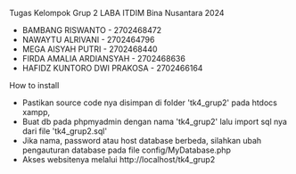 Tugas Kelompok Grup 2 LABA ITDIM Bina Nusantara 2024

- BAMBANG RISWANTO - 2702468472 
- NAWAYTU ALRIVANI - 2702464796
- MEGA AISYAH PUTRI - 2702468440 
- FIRDA AMALIA ARDIANSYAH - 2702468636 
- HAFIDZ KUNTORO DWI PRAKOSA - 2702466164


How to install
- Pastikan source code nya disimpan di folder 'tk4_grup2' pada htdocs xampp, 
- Buat db pada phpmyadmin dengan nama 'tk4_grup2' lalu import sql nya dari file 'tk4_grup2.sql'
- Jika nama, password atau host database berbeda, silahkan ubah pengauturan database pada file config/MyDatabase.php
- Akses websitenya melalui http://localhost/tk4_grup2

